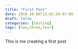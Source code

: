 ```yaml
---
title: "First Post"
date: 2018-10-06T13:02:59-07:00
draft: false
categories: [testing]
tags: [two,three,four]
---
```


This is me creating a first post
